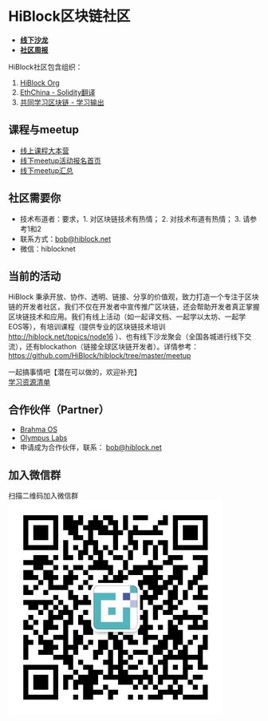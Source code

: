 # HiBlock区块链社区

- [**线下沙龙**](https://github.com/HiBlock/hiblock/tree/master/meetup)  
- [**社区周报**](https://github.com/HiBlock/hiblock/tree/master/weekly-report)  

HiBlock社区包含组织：  
1. [HiBlock Org](https://github.com/HiBlock)    
2. [EthChina - Solidity翻译](https://github.com/etherchina)    
3. [共同学习区块链 - 学习输出](https://github.com/HiBlock/blockchain-learning)  

## 课程与meetup
- [线上课程大本营](https://m.qlchat.com/wechat/page/live/2000000613974138)  
- [线下meetup活动报名首页](http://hiblock.huodongxing.com/)  
- [线下meetup汇总](https://github.com/HiBlock/hiblock/tree/master/meetup)  

## 社区需要你  
- 技术布道者：要求，1. 对区块链技术有热情； 2. 对技术布道有热情； 3. 请参考1和2  
- 联系方式：bob@hiblock.net 
- 微信：hiblocknet 

## 当前的活动
HiBlock 秉承开放、协作、透明、链接、分享的价值观，致力打造一个专注于区块链的开发者社区，我们不仅在开发者中宣传推广区块链，还会帮助开发者真正掌握区块链技术和应用。我们有线上活动（如一起译文档、一起学以太坊、一起学EOS等），有培训课程（提供专业的区块链技术培训 http://hiblock.net/topics/node16 ）、也有线下沙龙聚会（全国各城进行线下交流），还有blockathon（链接全球区块链开发者）。详情参考：https://github.com/HiBlock/hiblock/tree/master/meetup 

一起搞事情吧【潜在可以做的，欢迎补充】  
[学习资源清单](./learning-materials.md)  

## 合作伙伴（Partner）
- [Brahma OS](https://www.brahmaos.io/)  
- [Olympus Labs](https://olympuslabs.io/)  
- 申请成为合作伙伴，联系： bob@hiblock.net

## 加入微信群  
  
扫描二维码加入微信群  
![](https://github.com/HiBlock/hiblock/blob/master/images/HiBlock_wechat_qrcode.jpeg)